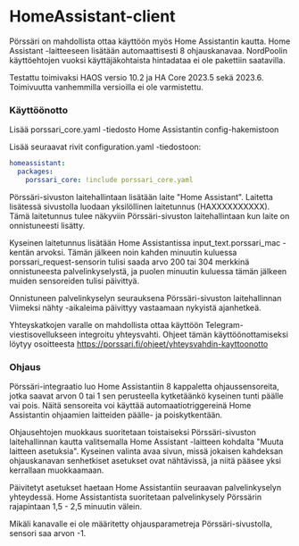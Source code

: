 # HomeAssistant-client
Pörssäri on mahdollista ottaa käyttöön myös Home Assistantin kautta. Home Assistant -laitteeseen lisätään automaattisesti 8 ohjauskanavaa. NordPoolin käyttöehtojen vuoksi käyttäjäkohtaista hintadataa ei ole pakettiin saatavilla.

Testattu toimivaksi HAOS versio 10.2 ja HA Core 2023.5 sekä 2023.6. Toimivuutta vanhemmilla versioilla ei ole varmistettu.

### Käyttöönotto
Lisää porssari_core.yaml -tiedosto Home Assistantin config-hakemistoon

Lisää seuraavat rivit configuration.yaml -tiedostoon:

```yaml
homeassistant:  
  packages:    
    porssari_core: !include porssari_core.yaml
```

Pörssäri-sivuston laitehallintaan lisätään laite "Home Assistant". Laitetta lisätessä sivustolla luodaan yksilöllinen laitetunnus (HAXXXXXXXXXX). Tämä laitetunnus tulee näkyviin Pörssäri-sivuston laitehallintaan kun laite on onnistuneesti lisätty.

Kyseinen laitetunnus lisätään Home Assistantissa input_text.porssari_mac -kentän arvoksi. Tämän jälkeen noin kahden minuutin kuluessa porssari_request-sensorin tulisi saada arvo 200 tai 304 merkkinä onnistuneesta palvelinkyselystä, ja puolen minuutin kuluessa tämän jälkeen muiden sensoreiden tulisi päivittyä. 

Onnistuneen palvelinkyselyn seurauksena Pörssäri-sivuston laitehallinnan Viimeksi nähty -aikaleima päivittyy vastaamaan nykyistä ajanhetkeä.

Yhteyskatkojen varalle on mahdollista ottaa käyttöön Telegram-viestisovellukseen integroitu yhteysvahti. Ohjeet tämän käyttöönottamiseksi löytyy osoitteesta https://porssari.fi/ohjeet/yhteysvahdin-kayttoonotto


### Ohjaus

Pörssäri-integraatio luo Home Assistantiin 8 kappaletta ohjaussensoreita, jotka saavat arvon 0 tai 1 sen perusteella kytketäänkö kyseinen tunti päälle vai pois. Näitä sensoreita voi käyttää automaatiotriggereinä Home Assistantin ohjaamien laitteiden päälle- ja poiskytkentään. 

Ohjausehtojen muokkaus suoritetaan toistaiseksi Pörssäri-sivuston laitehallinnan kautta valitsemalla Home Assistant -laitteen kohdalta "Muuta laitteen asetuksia". Kyseinen valinta avaa sivun, missä jokaisen kahdeksan ohjauskanavan senhetkiset asetukset ovat nähtävissä, ja niitä pääsee yksi kerrallaan muokkaamaan.

Päivitetyt asetukset haetaan Home Assistantiin seuraavan palvelinkyselyn yhteydessä. Home Assistantista suoritetaan palvelinkysely Pörssärin rajapintaan 1,5 - 2,5 minuutin välein.

Mikäli kanavalle ei ole määritetty ohjausparametreja Pörssäri-sivustolla, sensori saa arvon -1.
